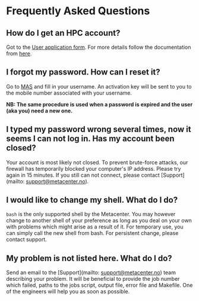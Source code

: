 # Frequently Asked Questions

## How do I get an HPC account?

Got to the [User application form](https://www.metacenter.no/user/application).
For more details follow the documentation from
[here](https://www.sigma2.no/how-apply-user-account).


## I forgot my password. How can I reset it?

Go to [MAS](https://www.metacenter.no/user/reset/) and fill in your username.
An activation key will be sent to you to the mobile number associated with your username.

**NB: The same procedure is used when a password is expired and the user (aka you) need a new one.**

## I typed my password wrong several times, now it seems I can not log in. Has my account been closed?

Your account is most likely not closed. To prevent brute-force attacks, our
firewall has temporarily blocked your computer's IP address. Please try again
in 15 minutes.
If you still can not connect, please contact
[Support](mailto: support@metacenter.no).

## I would like to change my shell. What do I do?

```bash``` is the only supported shell by the Metacenter. You may however change to another shell of your preference as long as you deal on your own with problems which might arise as a result of it.
For temporary use, you can simply call the new shell from bash. For persistent change, please contact support.

## My problem is not listed here. What do I do?

Send an email to the [Support](mailto: support@metacenter.no) team describing
your problem. It will be beneficial to provide the job number which failed,
paths to the jobs script, output file, error file and Makefile.
One of the engineers will help you as soon as possible.
